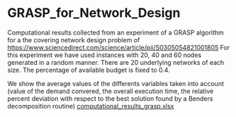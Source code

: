 # GRASP_for_Network_Design
Computational results collected from an experiment of a GRASP algorithm for a the covering network design problem of https://www.sciencedirect.com/science/article/pii/S0305054821001805
For this experiment we have used instances with 20, 40 and 60 nodes generated in a random manner. There are 20 underlying networks of each size.
The percentage of available budget is fixed to 0.4.

We show the average values of the differents variables taken into account (value of the demand convered, the overall execution time, the relative percent deviation with respect to the best solution found by a Benders decomposition routine)
[computational_results_grasp.xlsx](https://github.com/Natividad13/GRASP_for_Network_Design/files/9739790/computational_results_grasp.xlsx)
